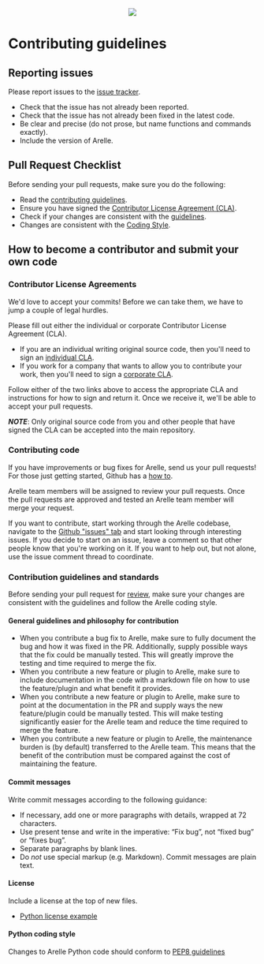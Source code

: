<div align="center">
  <img src="http://arelle.org/arelle/wp-content/themes/platform/images/logo-platform.png">
</div>

# Contributing guidelines

## Reporting issues
 
Please report issues to the [issue tracker](https://github.com/arelle/arelle/issues).

* Check that the issue has not already been reported.
* Check that the issue has not already been fixed in the latest code.
* Be clear and precise (do not prose, but name functions and commands exactly).
* Include the version of Arelle.


## Pull Request Checklist

Before sending your pull requests, make sure you do the following:

*   Read the [contributing guidelines](CONTRIBUTING.md).
*   Ensure you have signed the [Contributor License Agreement (CLA)](#conttributor-license-agreements).
*   Check if your changes are consistent with the [guidelines](#general-guidelines-and-philosophy-for-contribution).
*   Changes are consistent with the [Coding Style](#python-coding-style).


## How to become a contributor and submit your own code


### Contributor License Agreements

We'd love to accept your commits! Before we can take them, we have to jump a couple of legal hurdles.

Please fill out either the individual or corporate Contributor License Agreement (CLA).

* If you are an individual writing original source code, then you'll need to sign an [individual CLA](https://arelle.org/arelle/wp-content/uploads/2010/11/ContributorLicenseForIndividuals.txt).
* If you work for a company that wants to allow you to contribute your work, then you'll need to sign a [corporate CLA](https://arelle.org/arelle/wp-content/uploads/2010/11/ContributorLicenseForEmployees.txt).

Follow either of the two links above to access the appropriate CLA and instructions for how to sign and
return it. Once we receive it, we'll be able to accept your pull requests.

***NOTE***: Only original source code from you and other people that have signed the CLA can be accepted into the main repository.


### Contributing code

If you have improvements or bug fixes for Arelle, send us your pull requests! For those
just getting started, Github has a [how to](https://help.github.com/articles/using-pull-requests/).

Arelle team members will be assigned to review your pull requests. Once the
pull requests are approved and tested an Arelle team member will merge your request.

If you want to contribute, start working through the Arelle codebase,
navigate to the
[Github "issues" tab](https://github.com/arelle/arelle/issues) and start
looking through interesting issues. If you decide to start on an issue, leave a
comment so that other people know that you're working on it. If you want to help
out, but not alone, use the issue comment thread to coordinate.


### Contribution guidelines and standards

Before sending your pull request for [review](https://github.com/arelle/arelle/pulls),
make sure your changes are consistent with the guidelines and follow the
Arelle coding style.


#### General guidelines and philosophy for contribution

* When you contribute a bug fix to Arelle, make sure to fully document the bug and
  how it was fixed in the PR. Additionally, supply possible ways that the fix could
  be manually tested. This will greatly improve the testing and time required to
  merge the fix.
* When you contribute a new feature or plugin to Arelle, make sure to include
  documentation in the code with a markdown file on how to use the feature/plugin
  and what benefit it provides.
* When you contribute a new feature or plugin to Arelle, make sure to point at the
  documentation in the PR and supply ways the new feature/plugin could be manually
  tested. This will make testing significantly easier for the Arelle team and reduce
  the time required to merge the feature.
* When you contribute a new feature or plugin to Arelle, the maintenance burden
  is (by default) transferred to the Arelle team. This means that the benefit
  of the contribution must be compared against the cost of maintaining the feature.


#### Commit messages

Write commit messages according to the following guidance:

* If necessary, add one or more paragraphs with details, wrapped at 72
  characters.
* Use present tense and write in the imperative: “Fix bug”, not “fixed bug” or
  “fixes bug”.
* Separate paragraphs by blank lines.
* Do *not* use special markup (e.g. Markdown). Commit messages are plain text.


#### License

Include a license at the top of new files.

* [Python license example](https://github.com/Arelle/Arelle/blob/a0a6fbc0bc901262dbab0dd6aad3b45313e5ab8e/arelle/plugin/validate/ESEF/__init__.py#L12-L13)


#### Python coding style

Changes to Arelle Python code should conform to [PEP8 guidelines](https://www.python.org/dev/peps/pep-0008/)
